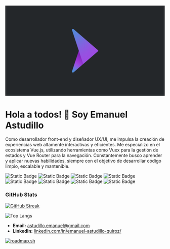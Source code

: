 ![Logo](/banner_logo.png)
# Hola a todos! 👋 Soy Emanuel Astudillo

Como desarrollador front-end y diseñador UX/UI, me impulsa la creación de experiencias web altamente interactivas y eficientes. Me especializo en el ecosistema Vue.js, utilizando herramientas como Vuex para la gestión de estados y Vue Router para la navegación. Constantemente busco aprender y aplicar nuevas habilidades, siempre con el objetivo de desarrollar código limpio, escalable y mantenible.

![Static Badge](https://img.shields.io/badge/html5-white?style=for-the-badge&logo=html5&logoColor=white&color=%23E34F26)
![Static Badge](https://img.shields.io/badge/Vue.js-35495E?style=for-the-badge&logo=vue.js&logoColor=4FC08D)
![Static Badge](https://img.shields.io/badge/CSS3-1572B6?style=for-the-badge&logo=css3&logoColor=white)
![Static Badge](https://img.shields.io/badge/Bootstrap-563D7C?style=for-the-badge&logo=bootstrap&logoColor=white)
![Static Badge](https://img.shields.io/badge/JavaScript-323330?style=for-the-badge&logo=javascript&logoColor=F7DF1E)
![Static Badge](https://img.shields.io/badge/GIT-E44C30?style=for-the-badge&logo=git&logoColor=white)
![Static Badge](https://img.shields.io/badge/Figma-F24E1E?style=for-the-badge&logo=figma&logoColor=white)
![Static Badge](https://img.shields.io/badge/tailwind-white?style=for-the-badge&logo=tailwindcss&logoColor=white&color=%2306B6D4)



### GitHub Stats

[![GitHub Streak](https://github-readme-streak-stats.herokuapp.com?user=el3ma&theme=dark&locale=es)](https://git.io/streak-stats)

![Top Langs](https://github-readme-stats.vercel.app/api/top-langs/?username=el3ma&layout=compact)




- **Email:** [astudillo.emanuel@gmail.com](mailto:emanuel.astudillo@gmail.com)
- **LinkedIn:** [linkedin.com/in/emanuel-astudillo-quiroz/](https://linkedin.com/in/emanuel-astudillo-quiroz/)


[![roadmap.sh](https://roadmap.sh/card/tall/679966bb1ee9a7b2d0bb2d01?variant=dark&roadmaps=frontend)](https://roadmap.sh)
